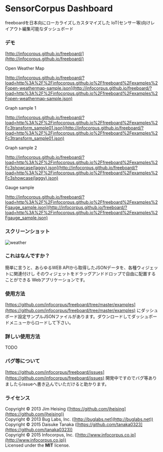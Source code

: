 SensorCorpus Dashboard
==========

freeboardを日本向にローカライズしカスタマイズした
IoT(センサー等)向けレイアウト編集可能なダッシュボード

### デモ
[http://infocorpus.github.io/freeboard/](http://infocorpus.github.io/freeboard/)

Open Weather Map

[http://infocorpus.github.io/freeboard/?load=http%3A%2F%2Finfocorpus.github.io%2Ffreeboard%2Fexamples%2Fopen-weathermap-sample.json](http://infocorpus.github.io/freeboard/?load=http%3A%2F%2Finfocorpus.github.io%2Ffreeboard%2Fexamples%2Fopen-weathermap-sample.json)

Graph sample 1

[http://infocorpus.github.io/freeboard/?load=http%3A%2F%2Finfocorpus.github.io%2Ffreeboard%2Fexamples%2Fc3transform_sample01.json](http://infocorpus.github.io/freeboard/?load=http%3A%2F%2Finfocorpus.github.io%2Ffreeboard%2Fexamples%2Fc3transform_sample01.json)

Graph sample 2

[http://infocorpus.github.io/freeboard/?load=http%3A%2F%2Finfocorpus.github.io%2Ffreeboard%2Fexamples%2Fc3showcase(laggy).json](http://infocorpus.github.io/freeboard/?load=http%3A%2F%2Finfocorpus.github.io%2Ffreeboard%2Fexamples%2Fc3showcase(laggy).json)

Gauge sample

[http://infocorpus.github.io/freeboard/?load=http%3A%2F%2Finfocorpus.github.io%2Ffreeboard%2Fexamples%2Fgauge_sample.json](http://infocorpus.github.io/freeboard/?load=http%3A%2F%2Finfocorpus.github.io%2Ffreeboard%2Fexamples%2Fgauge_sample.json)

### スクリーンショット
![weather](https://raw.githubusercontent.com/wiki/infocorpus/freeboard/images/screenshot01.png)

### これはなんですか？

簡単に言うと、あらゆるWEB APIから取得したJSONデータを、各種ウィジェットに関連付けし
そのウィジェットをドラッグアンドドロップで自由に配置することができる
Webアプリケーションです。

### 使用方法

[https://github.com/infocorpus/freeboard/tree/master/examples](https://github.com/infocorpus/freeboard/tree/master/examples)
にダッシュボード設定サンプルJSONファイルがあります。ダウンロードしてダッシュボードメニューからロードして下さい。

### 詳しい使用方法

TODO

### バグ等について

[https://github.com/infocorpus/freeboard/issues](https://github.com/infocorpus/freeboard/issues)
開発中ですのでバグ等ありましたらissueへ書き込んでいただけると助かります。

### ライセンス

Copyright © 2013 Jim Heising ([https://github.com/jheising](https://github.com/jheising))<br/>Copyright © 2013 Bug Labs, Inc. ([http://buglabs.net](http://buglabs.net))<br/>
Copyright © 2015 Daisuke Tanaka ([https://github.com/tanaka0323](https://github.com/tanaka0323))<br/>Copyright © 2015 Infocorpus, Inc. ([http://www.infocorpus.co.jp](http://www.infocorpus.co.jp))<br/>Licensed under the **MIT** license.
